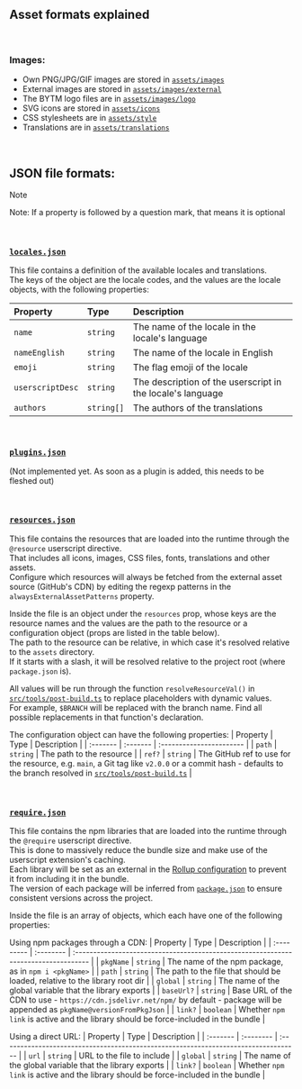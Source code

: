 ## Asset formats explained

<br>

### Images:
- Own PNG/JPG/GIF images are stored in [`assets/images`](./images)
- External images are stored in [`assets/images/external`](./images/external)
- The BYTM logo files are in [`assets/images/logo`](./images/logo)
- SVG icons are stored in [`assets/icons`](./icons)
- CSS stylesheets are in [`assets/style`](./style)
- Translations are in [`assets/translations`](./translations)

<br>

## JSON file formats:
> [!NOTE]  
> Note: If a property is followed by a question mark, that means it is optional

<br>

### [`locales.json`](locales.json)
This file contains a definition of the available locales and translations.  
The keys of the object are the locale codes, and the values are the locale objects, with the following properties:  
  
| Property         | Type       | Description                                                |
| :--------------- | :--------- | :--------------------------------------------------------- |
| `name`           | `string`   | The name of the locale in the locale's language            |
| `nameEnglish`    | `string`   | The name of the locale in English                          |
| `emoji`          | `string`   | The flag emoji of the locale                               |
| `userscriptDesc` | `string`   | The description of the userscript in the locale's language |
| `authors`        | `string[]` | The authors of the translations                            |

<br>

### [`plugins.json`](plugins.json)
(Not implemented yet. As soon as a plugin is added, this needs to be fleshed out)  
  
<!-- TODO: For the structure of this array of objects, see `type PluginObj` in [`src/types.ts`](../src/types.ts) -->

<br>

### [`resources.json`](resources.json)
This file contains the resources that are loaded into the runtime through the `@resource` userscript directive.  
That includes all icons, images, CSS files, fonts, translations and other assets.  
Configure which resources will always be fetched from the external asset source (GitHub's CDN) by editing the regexp patterns in the `alwaysExternalAssetPatterns` property.  
  
Inside the file is an object under the `resources` prop, whose keys are the resource names and the values are the path to the resource or a configuration object (props are listed in the table below).  
The path to the resource can be relative, in which case it's resolved relative to the `assets` directory.  
If it starts with a slash, it will be resolved relative to the project root (where `package.json` is).  
  
All values will be run through the function `resolveResourceVal()` in [`src/tools/post-build.ts`](./src/tools/post-build.ts) to replace placeholders with dynamic values.  
For example, `$BRANCH` will be replaced with the branch name. Find all possible replacements in that function's declaration.  
  
The configuration object can have the following properties:
| Property | Type     | Description              |
| :------- | :------- | :----------------------- |
| `path`   | `string` | The path to the resource |
| `ref?`   | `string` | The GitHub ref to use for the resource, e.g. `main`, a Git tag like `v2.0.0` or a commit hash - defaults to the branch resolved in [`src/tools/post-build.ts`](./src/tools/post-build.ts) |

<br>

### [`require.json`](require.json)
This file contains the npm libraries that are loaded into the runtime through the `@require` userscript directive.  
This is done to massively reduce the bundle size and make use of the userscript extension's caching.  
Each library will be set as an external in the [Rollup configuration](../rollup.config.js) to prevent it from including it in the bundle.  
The version of each package will be inferred from [`package.json`](../package.json) to ensure consistent versions across the project.  
  
Inside the file is an array of objects, which each have one of the following properties:  
  
Using npm packages through a CDN:
| Property   | Type      | Description                                                                         |
| :--------- | :-------- | :---------------------------------------------------------------------------------- |
| `pkgName`  | `string`  | The name of the npm package, as in `npm i <pkgName>`                                |
| `path`     | `string`  | The path to the file that should be loaded, relative to the library root dir        |
| `global`   | `string`  | The name of the global variable that the library exports                            |
| `baseUrl?` | `string`  | Base URL of the CDN to use - `https://cdn.jsdelivr.net/npm/` by default - package will be appended as `pkgName@versionFromPkgJson` |
| `link?`    | `boolean` | Whether `npm link` is active and the library should be force-included in the bundle |

Using a direct URL:
| Property | Type      | Description                                                                         |
| :------- | :-------- | :---------------------------------------------------------------------------------- |
| `url`    | `string`  | URL to the file to include                                                          |
| `global` | `string`  | The name of the global variable that the library exports                            |
| `link?`  | `boolean` | Whether `npm link` is active and the library should be force-included in the bundle |